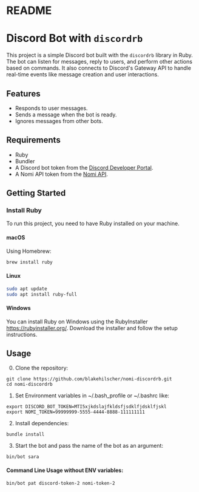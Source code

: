 # README

# Discord Bot with `discordrb`

This project is a simple Discord bot built with the `discordrb` library in Ruby. The bot can listen for messages, reply to users, and perform other actions based on commands. It also connects to Discord's Gateway API to handle real-time events like message creation and user interactions.

## Features
- Responds to user messages.
- Sends a message when the bot is ready.
- Ignores messages from other bots.
  
## Requirements
- Ruby 
- Bundler
- A Discord bot token from the [Discord Developer Portal](https://discord.com/developers/applications).
- A Nomi API token from the [Nomi API](https://api.nomi.ai/docs/).

## Getting Started

### Install Ruby

To run this project, you need to have Ruby installed on your machine.

#### macOS

Using Homebrew:

```bash
brew install ruby
```

#### Linux
```bash
sudo apt update
sudo apt install ruby-full
```

#### Windows

You can install Ruby on Windows using the RubyInstaller https://rubyinstaller.org/. Download the installer and follow the setup instructions.


## Usage

0. Clone the repository:

```
git clone https://github.com/blakehilscher/nomi-discordrb.git
cd nomi-discordrb
```

1. Set Environment variables in ~/.bash_profile or ~/.bashrc like:
```
export DISCORD_BOT_TOKEN=MTI5xjkdslajfkldsfjsdklfjdsklfjskl
export NOMI_TOKEN=99999999-5555-4444-8888-111111111
```

2. Install dependencies:

```
bundle install
```

3. Start the bot and pass the name of the bot as an argument:

```
bin/bot sara
```

#### Command Line Usage without ENV variables:
```
bin/bot pat discord-token-2 nomi-token-2
```
